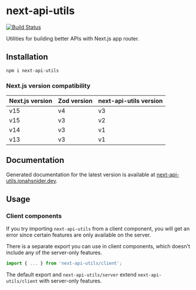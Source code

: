 # next-api-utils

[![Build Status](https://github.com/jonahsnider/next-api-utils/workflows/CI/badge.svg)](https://github.com/jonahsnider/next-api-utils/actions)

Utilities for building better APIs with Next.js app router.

## Installation

```sh
npm i next-api-utils
```

### Next.js version compatibility

| Next.js version | Zod version | next-api-utils version |
| --------------- | ----------- | ---------------------- |
| v15             | v4          | v3                     |
| v15             | v3          | v2                     |
| v14             | v3          | v1                     |
| v13             | v3          | v1                     |

## Documentation

Generated documentation for the latest version is available at [next-api-utils.jonahsnider.dev](http://next-api-utils.jonahsnider.dev/).

## Usage

### Client components

If you try importing `next-api-utils` from a client component, you will get an error since certain features are only available on the server.

There is a separate export you can use in client components, which doesn't include any of the server-only features.

```js
import { ... } from 'next-api-utils/client';
```

The default export and `next-api-utils/server` extend `next-api-utils/client` with server-only features.
